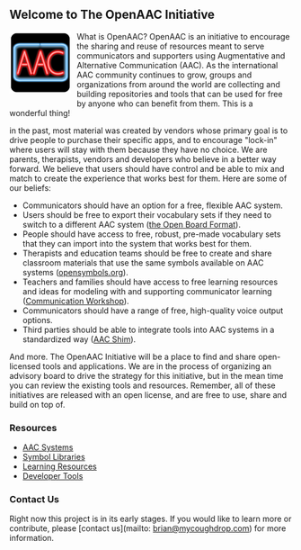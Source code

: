 ## Welcome to The OpenAAC Initiative

<img src='openaac.svg' style='height: 110px; float: left; margin: 0 10px 10px 0;'/> 
What is OpenAAC? OpenAAC is an initiative to encourage the sharing and reuse of resources meant to serve communicators and supporters using Augmentative and Alternative Communication (AAC). As the international AAC community continues to grow, groups and organizations from around the world are collecting and building repositories and tools that can be used for free by anyone who can benefit from them. This is a wonderful thing!

in the past, most material was created by vendors whose primary goal is to drive people to purchase their specific apps, and to encourage "lock-in" where users will stay with them because they have no choice. We are parents, therapists, vendors and developers who believe in a better way forward. We believe that users should have control and be able to mix and match to create the experience that works best for them. Here are some of our beliefs:

- Communicators should have an option for a free, flexible AAC system.
- Users should be free to export their vocabulary sets if they need to switch to a different AAC system ([the Open Board Format](https://openboardformat.org)). 
- People should have access to free, robust, pre-made vocabulary sets that they can import into the system that works best for them.
- Therapists and education teams should be free to create and share classroom materials that use the same symbols available on AAC systems ([opensymbols.org](https://www.opensymbols.org)).
- Teachers and families should have access to free learning resources and ideas for modeling with and supporting communicator learning ([Communication Workshop](https://workshop.openaac.org)).
- Communicators should have a range of free, high-quality voice output options.
- Third parties should be able to integrate tools into AAC systems in a standardized way ([AAC Shim](https://tools.openaac.org)).

And more. The OpenAAC Initiative will be a place to find and share open-licensed tools and applications. We are in the process of organizing an advisory board to drive the strategy for this initiative, but in the mean time you can review the existing tools and resources. Remember, all of these initiatives are released with an open license, and are free to use, share and build on top of.

### Resources

- [AAC Systems](aac.md)
- [Symbol Libraries](symbols.md)
- [Learning Resources](learning.md)
- [Developer Tools](developers.md)

### Contact Us

Right now this project is in its early stages. If you would like to learn more or contribute, please [contact us](mailto: brian@mycoughdrop.com) for more information.
